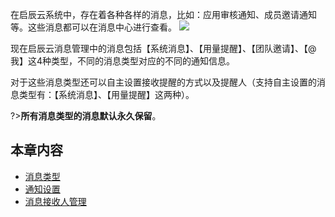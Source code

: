 在启辰云系统中，存在着各种各样的消息，比如：应用审核通知、成员邀请通知等。这些消息都可以在消息中心进行查看。
![](../img/4-3i1.png)

现在启辰云消息管理中的消息包括【系统消息】、【用量提醒】、【团队邀请】、【@我】这4种类型，不同的消息类型对应的不同的通知信息。

对于这些消息类型还可以自主设置接收提醒的方式以及提醒人（支持自主设置的消息类型有：【系统消息】、【用量提醒】这两种）。

?>**所有消息类型的消息默认永久保留**。

## 本章内容
* [消息类型](4-3-1消息类型.md)
* [通知设置](4-3-2通知设置.md)
* [消息接收人管理](4-3-3消息接收人管理.md)
